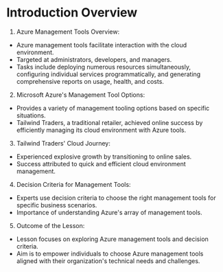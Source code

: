 # Introduction Overview

1. Azure Management Tools Overview:

- Azure management tools facilitate interaction with the cloud environment.
- Targeted at administrators, developers, and managers.
- Tasks include deploying numerous resources simultaneously, configuring individual services programmatically, and generating comprehensive reports on usage, health, and costs.

2. Microsoft Azure's Management Tool Options:

- Provides a variety of management tooling options based on specific situations.
- Tailwind Traders, a traditional retailer, achieved online success by efficiently managing its cloud environment with Azure tools.

3. Tailwind Traders' Cloud Journey:

- Experienced explosive growth by transitioning to online sales.
- Success attributed to quick and efficient cloud environment management.

4. Decision Criteria for Management Tools:

- Experts use decision criteria to choose the right management tools for specific business scenarios.
- Importance of understanding Azure's array of management tools.

5. Outcome of the Lesson:

- Lesson focuses on exploring Azure management tools and decision criteria.
- Aim is to empower individuals to choose Azure management tools aligned with their organization's technical needs and challenges.



